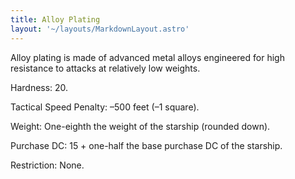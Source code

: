 ```yaml
---
title: Alloy Plating
layout: '~/layouts/MarkdownLayout.astro'
---
```

Alloy plating is made of advanced metal alloys engineered for high resistance
to attacks at relatively low weights.

Hardness: 20.

Tactical Speed Penalty: –500 feet (–1 square).

Weight: One-eighth the weight of the starship (rounded down).

Purchase DC: 15 + one-half the base purchase DC of the starship.

Restriction: None.

